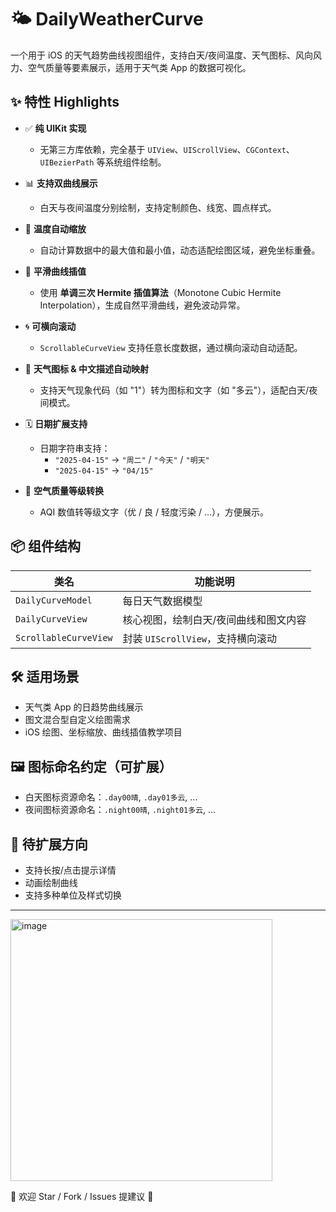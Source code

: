 

# 🌤 DailyWeatherCurve

一个用于 iOS 的天气趋势曲线视图组件，支持白天/夜间温度、天气图标、风向风力、空气质量等要素展示，适用于天气类 App 的数据可视化。

## ✨ 特性 Highlights

- ✅ **纯 UIKit 实现**
  - 无第三方库依赖，完全基于 `UIView`、`UIScrollView`、`CGContext`、`UIBezierPath` 等系统组件绘制。

- 📊 **支持双曲线展示**
  - 白天与夜间温度分别绘制，支持定制颜色、线宽、圆点样式。

- 🧮 **温度自动缩放**
  - 自动计算数据中的最大值和最小值，动态适配绘图区域，避免坐标重叠。

- 🧵 **平滑曲线插值**
  - 使用 **单调三次 Hermite 插值算法**（Monotone Cubic Hermite Interpolation），生成自然平滑曲线，避免波动异常。

- 🌀 **可横向滚动**
  - `ScrollableCurveView` 支持任意长度数据，通过横向滚动自动适配。

- 🌈 **天气图标 & 中文描述自动映射**
  - 支持天气现象代码（如 "1"）转为图标和文字（如 "多云"），适配白天/夜间模式。

- 🗓 **日期扩展支持**
  - 日期字符串支持：
    - `"2025-04-15"` → `"周二"` / `"今天"` / `"明天"`
    - `"2025-04-15"` → `"04/15"`

- 🧾 **空气质量等级转换**
  - AQI 数值转等级文字（优 / 良 / 轻度污染 / …），方便展示。

## 📦 组件结构

| 类名                  | 功能说明                                 |
|-----------------------|------------------------------------------|
| `DailyCurveModel`     | 每日天气数据模型                         |
| `DailyCurveView`      | 核心视图，绘制白天/夜间曲线和图文内容   |
| `ScrollableCurveView` | 封装 `UIScrollView`，支持横向滚动       |

## 🛠 适用场景

- 天气类 App 的日趋势曲线展示
- 图文混合型自定义绘图需求
- iOS 绘图、坐标缩放、曲线插值教学项目

## 🖼 图标命名约定（可扩展）

- 白天图标资源命名：`.day00晴`, `.day01多云`, ...
- 夜间图标资源命名：`.night00晴`, `.night01多云`, ...

## 🔧 待扩展方向

- 支持长按/点击提示详情
- 动画绘制曲线
- 支持多种单位及样式切换

---
<img width="419" alt="image" src="https://github.com/user-attachments/assets/6698c34e-46bc-4e7c-8976-cf4c2b09447c" />


📌 欢迎 Star / Fork / Issues 提建议 🙌
